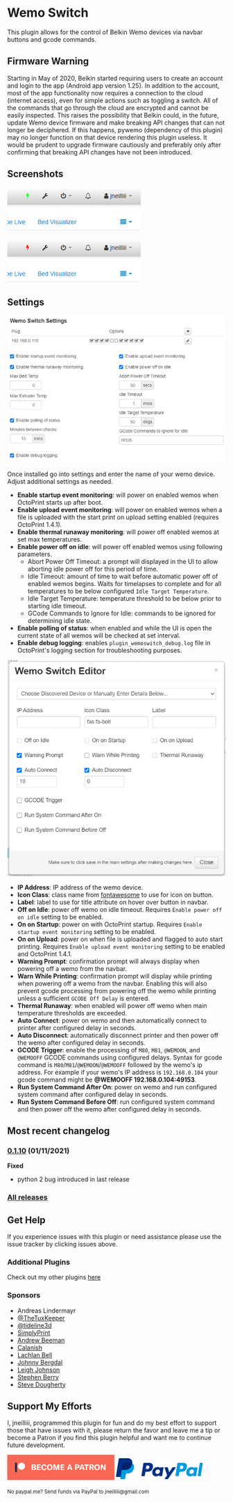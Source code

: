 # Wemo Switch

This plugin allows for the control of Belkin Wemo devices via navbar buttons and gcode commands.

## Firmware Warning

Starting in May of 2020, Belkin started requiring users to create an account and login to the app (Android app version 1.25). In addition to the account, most of the app functionality now requires a connection to the cloud (internet access), even for simple actions such as toggling a switch. All of the commands that go through the cloud are encrypted and cannot be easily inspected. This raises the possibility that Belkin could, in the future, update Wemo device firmware and make breaking API changes that can not longer be deciphered. If this happens, pywemo (dependency of this plugin) may no longer function on that device rendering this plugin useless. It would be prudent to upgrade firmware cautiously and preferably only after confirming that breaking API changes have not been introduced.

## Screenshots

![on](screenshot_on.png)

![off](screenshot_off.png)

## Settings

![screenshot](settings.png)

Once installed go into settings and enter the name of your wemo device. Adjust additional settings as needed.

- **Enable startup event monitoring**: will power on enabled wemos when OctoPrint starts up after boot.
- **Enable upload event monitoring**: will power on enabled wemos when a file is uploaded with the start print on upload setting enabled (requires OctoPrint 1.4.1).
- **Enable thermal runaway monitoring**: will power off enabled wemos at set max temperatures.
- **Enable power off on idle**: will power off enabled wemos using following parameters.
  - Abort Power Off Timeout: a prompt will displayed in the UI to allow aborting idle power off for this period of time.
  - Idle Timeout: amount of time to wait before automatic power off of enabled wemos begins. Waits for timelapses to complete and for all temperatures to be below configured `Idle Target Temperature`.
  - Idle Target Temperature: temperature threshold to be below prior to starting idle timeout.
  - GCode Commands to Ignore for Idle: commands to be ignored for determining idle state.
- **Enable polling of status**: when enabled and while the UI is open the current state of all wemos will be checked at set interval.
- **Enable debug logging**: enables `plugin_wemoswitch_debug.log` file in OctoPrint's logging section for troubleshooting purposes.

![screenshot](settings_wemo_editor.png)

- **IP Address**: IP address of the wemo device.
- **Icon Class**: class name from [fontawesome](http://fontawesome.io/3.2.1/cheatsheet/) to use for icon on button.
- **Label**: label to use for title attribute on hover over button in navbar.
- **Off on Idle**: power off wemo on idle timeout. Requires `Enable power off on idle` setting to be enabled.
- **On on Startup**: power on with OctoPrint startup. Requires `Enable startup event monitoring` setting to be enabled.
- **On on Upload**: power on when file is uploaded and flagged to auto start printing. Requires `Enable upload event monitoring` setting to be enabled and OctoPrint 1.4.1.
- **Warning Prompt**: confirmation prompt will always display when powering off a wemo from the navbar.
- **Warn While Printing**: confirmation prompt will display while printing when powering off a wemo from the navbar. Enabling this will also prevent gcode processing from powering off the wemo while printing unless a sufficient `GCODE Off Delay` is entered.
- **Thermal Runaway**: when enabled will power off wemo when main temperature thresholds are exceeded.
- **Auto Connect**: power on wemo and then automatically connect to printer after configured delay in seconds.
- **Auto Disconnect**: automatically disconnect printer and then power off the wemo after configured delay in seconds.
- **GCODE Trigger**: enable the processing of `M80`, `M81`, `@WEMOON`, and `@WEMOOFF` GCODE commands using configured delays. Syntax for gcode command is `M80`/`M81`/`@WEMOON`/`@WEMOOFF` followed by the wemo's ip address.  For example if your wemo's IP address is `192.168.0.104` your gcode command might be **@WEMOOFF 192.168.0.104:49153**.
- **Run System Command After On**: power on wemo and run configured system command after configured delay in seconds.
- **Run System Command Before Off**: run configured system command and then power off the wemo after configured delay in seconds.

## Most recent changelog

### [0.1.10](https://github.com/jneilliii/OctoPrint-WemoSwitch/releases/tag/0.1.10) (01/11/2021)

**Fixed**
* python 2 bug introduced in last release

### [All releases](https://github.com/jneilliii/OctoPrint-WemoSwitch/releases)

## Get Help

If you experience issues with this plugin or need assistance please use the issue tracker by clicking issues above.

### Additional Plugins

Check out my other plugins [here](https://plugins.octoprint.org/by_author/#jneilliii)

### Sponsors
- Andreas Lindermayr
- [@TheTuxKeeper](https://github.com/thetuxkeeper)
- [@tideline3d](https://github.com/tideline3d/)
- [SimplyPrint](https://simplyprint.io/)
- [Andrew Beeman](https://github.com/Kiendeleo)
- [Calanish](https://github.com/calanish)
- [Lachlan Bell](https://lachy.io/)
- [Johnny Bergdal](https://github.com/bergdahl)
- [Leigh Johnson](https://github.com/leigh-johnson)
- [Stephen Berry](https://github.com/berrystephenw)
- [Steve Dougherty](https://github.com/Thynix)
## Support My Efforts
I, jneilliii, programmed this plugin for fun and do my best effort to support those that have issues with it, please return the favor and leave me a tip or become a Patron if you find this plugin helpful and want me to continue future development.

[![Patreon](patreon-with-text-new.png)](https://www.patreon.com/jneilliii) [![paypal](paypal-with-text.png)](https://paypal.me/jneilliii)

<small>No paypal.me? Send funds via PayPal to jneilliii&#64;gmail&#46;com</small>


